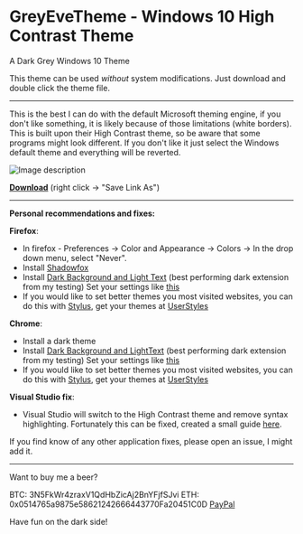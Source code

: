 

# GreyEveTheme - Windows 10 High Contrast Theme
A Dark Grey Windows 10 Theme


This theme can be used *without* system modifications. Just download and double click the theme file.
_______________

This is the best I can do with the default Microsoft theming engine, if you don't like something, it is likely because of those limitations (white borders).
This is built upon their High Contrast theme, so be aware that some programs might look different. If you don't like it just select the Windows default theme and everything will be reverted.

![Image description](https://github.com/nitschis/GreyEveTheme/blob/master/screenshot.png)

**[Download](https://github.com/nitschis/GreyEveTheme/blob/master/GreyEveTheme.theme)** (right click -> "Save Link As")
_______________


**Personal recommendations and fixes:**

  **Firefox**:   
        
 - In firefox - Preferences -> Color and Appearance -> Colors -> In the drop down menu, select "Never".     
 - Install [Shadowfox](https://github.com/overdodactyl/ShadowFox)        
 - Install [Dark Background and Light Text](https://addons.mozilla.org/en-US/firefox/addon/dark-background-light-text/) (best performing dark extension from my testing)
Set your settings like [this](https://i.imgur.com/l4vuqir.png)
 - If you would like to set better themes you most visited websites, you can do this with [Stylus](https://addons.mozilla.org/en-US/firefox/addon/styl-us/), get your themes at [UserStyles](https://userstyles.org/)

 **Chrome**:
       
 - Install a dark theme
 - Install [Dark Background and LightText](https://chrome.google.com/webstore/detail/dark-background-and-light/cdcoopnlkdlmphjpjggdmhohkiklonkh?hl=en) (best performing dark extension from my testing)
Set your settings like [this](https://i.imgur.com/l4vuqir.png)
 - If you would like to set better themes you most visited websites, you can do this with [Stylus](https://chrome.google.com/webstore/detail/stylus/clngdbkpkpeebahjckkjfobafhncgmne?hl=en), get your themes at [UserStyles](https://userstyles.org/)

 **Visual Studio fix**:
        
 - Visual Studio will switch to the High Contrast theme and remove syntax highlighting. Fortunately this can be fixed, created a small guide [here](http://pastebin.com/pyUTD9CQ).


If you find know of any other application fixes, please open an issue, I might add it.
_______________


Want to buy me a beer?

BTC: 3N5FkWr4zraxV1QdHbZicAj2BnYFjfSJvi
ETH: 0x0514765a9875e58621242666443770Fa20451C0D
[PayPal](https://www.paypal.com/cgi-bin/webscr?cmd=_s-xclick&hosted_button_id=TTM9AJC3PL3A6)



Have fun on the dark side!
